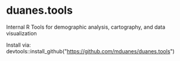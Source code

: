 # duanes.tools
Internal R Tools for demographic analysis, cartography, and data visualization

Install via: devtools::install_github("https://github.com/mduanes/duanes.tools")
